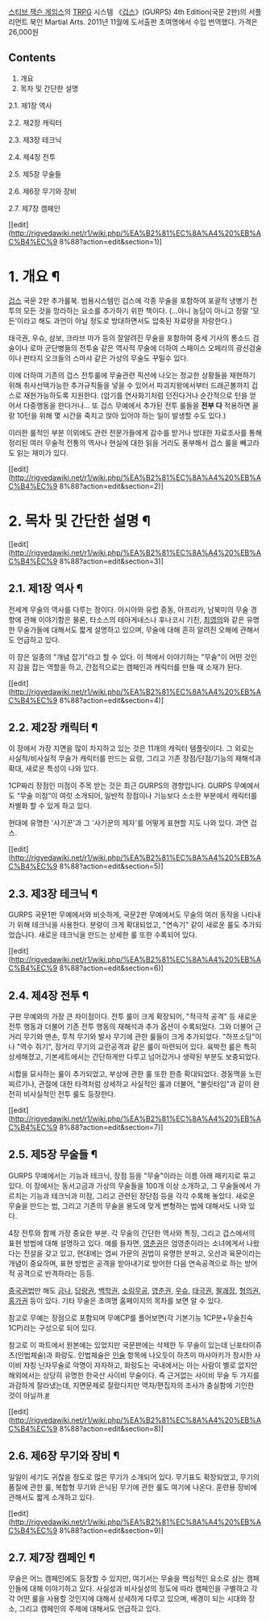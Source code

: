 [스티브 잭슨 게임스](%EC%8A%A4%ED%8B%B0%EB%B8%8C%20%EC%9E%AD%EC%8A%A8%20%EA%B2%8C%EC%9E%84%EC%8A%A4.md)의 [TRPG](TRPG.md) 시스템
《[겁스](%EA%B2%81%EC%8A%A4.md)》(GURPS) 4th Edition(국문 2판)의 서플리먼트 북인 Martial
Arts. 2011년 11월에 도서출판 초여명에서 수입 번역했다. 가격은 26,000원  

## Contents

    

1. 개요 
2. 목차 및 간단한 설명 
    

2.1. 제1장 역사

2.2. 제2장 캐릭터

2.3. 제3장 테크닉

2.4. 제4장 전투

2.5. 제5장 무술들

2.6. 제6장 무기와 장비

2.7. 제7장 캠페인

[[edit](http://rigvedawiki.net/r1/wiki.php/%EA%B2%81%EC%8A%A4%20%EB%AC%B4%EC%9
8%88?action=edit&section=1)]

# 1. 개요 ¶

  

[겁스](%EA%B2%81%EC%8A%A4.md) 국문 2판 추가룰북. 범용시스템인 겁스에 각종 무술을 포함하여 포괄적 냉병기 전투의
모든 것을 망라하는 요소를 추가하기 위한 책이다. (...아니 농담이 아니고 정말 '모든'이라고 해도 과언이 아닐 정도로 방대하면서도 압축된
자료량을 자랑한다.)

  

태극권, 우슈, 삼보, 크라브 마가 등의 잘알려진 무술을 포함하여 중세 기사의 롱소드 검술이나 로마 군단병들의 전투술 같은 역사적 무술에
더하여 스페이스 오페라의 광선검술이나 판타지 오크들의 스마샤 같은 가상의 무술도 꾸밀수 있다.

  

이에 더하여 기존의 겁스 전투룰에 무술관련 픽션에 나오는 정교한 상황들을 재현하기 위해 취사선택가능한 추가규칙들을 넣을 수 있어서
파괴지왕에서부터 드래곤볼까지 겁스로 재현가능하도록 지원한다. (암기를 연사화기처럼 던진다거나 순간적으로 턴을 얻어서 다중행동을 한다거나...
또 겁스 무예에서 추가된 전투 룰들을 **전부 다** 적용하면 꼴랑 10턴을 위해 몇 시간을 죽치고 앉아 있어야 하는 일이 발생할 수도
있다.)

  

이러한 룰적인 부분 이외에도 관련 전문가들에게 감수를 받거나 방대한 자료조사를 통해 정리된 여러 무술적 전통의 역사나 현실에 대한 읽을
거리도 풍부해서 겁스 룰을 빼고라도 읽는 재미가 있다.

  

[[edit](http://rigvedawiki.net/r1/wiki.php/%EA%B2%81%EC%8A%A4%20%EB%AC%B4%EC%9
8%88?action=edit&section=2)]

# 2. 목차 및 간단한 설명 ¶

  

[[edit](http://rigvedawiki.net/r1/wiki.php/%EA%B2%81%EC%8A%A4%20%EB%AC%B4%EC%9
8%88?action=edit&section=3)]

## 2.1. 제1장 역사 ¶

전세계 무술의 역사를 다루는 장이다. 아시아와 유럽 중동, 아프리카, 남북미의 무술 경향에 관해 이야기함은 물론, 타소스의 테아게네스나
후나코시 기친, [최영의](%EC%B5%9C%EC%98%81%EC%9D%98.md)와 같은 유명한 무술가들에 대해서도 짧게 설명하고
있으며, 무술에 대해 흔히 알려진 오해에 관해서도 언급하고 있다.

  

이 장은 일종의 "개념 잡기"라고 할 수 있다. 이 책에서 이야기하는 "무술"이 어떤 것인지 감을 잡는 역할을 하고, 간접적으로는 캠페인과
캐릭터를 만들 때 소재가 된다.

  

[[edit](http://rigvedawiki.net/r1/wiki.php/%EA%B2%81%EC%8A%A4%20%EB%AC%B4%EC%9
8%88?action=edit&section=4)]

## 2.2. 제2장 캐릭터 ¶

이 장에서 가장 지면을 많이 차지하고 있는 것은 11개의 캐릭터 템플릿이다. 그 외로는 사실적/비사실적 무술가 캐릭터를 만드는 요령, 그리고
기존 장점/단점/기능의 재해석과 확대, 새로운 특성이 나와 있다.

  

1CP짜리 장점인 미점이 주목 받는 것은 최근 GURPS의 경향입니다. GURPS 무예에서도 “무술 미점”이 여럿 소개되어, 일반적 장점이나
기능보다 소소한 부분에서 캐릭터를 차별화 할 수 있게 하고 있다.

  

현대에 유명한 '사기꾼'과 그 '사기꾼의 제자'를 어떻게 표현할 지도 나와 있다. 과연 겁스.

  

[[edit](http://rigvedawiki.net/r1/wiki.php/%EA%B2%81%EC%8A%A4%20%EB%AC%B4%EC%9
8%88?action=edit&section=5)]

## 2.3. 제3장 테크닉 ¶

GURPS 국문1판 무예에서와 비슷하게, 국문2판 무예에서도 무술의 여러 동작을 나타내기 위해 테크닉을 사용한다. 분량이 크게 확대되었고,
"연속기" 같이 새로운 룰도 추가되었습니다. 새로운 테크닉을 만드는 상세한 룰 또한 수록되어 있다.

  

[[edit](http://rigvedawiki.net/r1/wiki.php/%EA%B2%81%EC%8A%A4%20%EB%AC%B4%EC%9
8%88?action=edit&section=6)]

## 2.4. 제4장 전투 ¶

구판 무예와의 가장 큰 차이점이다. 전투 룰이 크게 확장되어, "적극적 공격" 등 새로운 전투 행동과 더불어 기존 전투 행동의 재해석과 추가
옵션이 수록되었다. 그와 더불어 근거리 무기와 맨손, 투척 무기와 발사 무기에 관한 룰들이 크게 추가되었다. "하프소딩"이나 "역수 쥐기",
장거리 무기의 교란공격과 같은 룰이 마련되어 있다. 육박전 룰은 특히 상세해졌고, 기본세트에서는 간단하게만 다루고 넘어갔거나 생략된 부분도
보충되었다.

  

시합을 묘사하는 룰이 추가되었고, 부상에 관한 룰 또한 한층 확대되었다. 경동맥을 노린 찌르기나, 관절에 대한 타격처럼 상세하고 사실적인
룰과 더불어, "불릿타임"과 같이 완전히 비사실적인 전투 룰도 등장한다.

  
  

[[edit](http://rigvedawiki.net/r1/wiki.php/%EA%B2%81%EC%8A%A4%20%EB%AC%B4%EC%9
8%88?action=edit&section=7)]

## 2.5. 제5장 무술들 ¶

GURPS 무예에서는 기능과 테크닉, 장점 등을 "무술"이라는 이름 아래 패키지로 묶고 있다. 이 장에서는 동서고금과 가상의 무술들을
100개 이상 소개하고, 그 무술들에서 가르치는 기능과 테크닉과 미점, 그리고 관련된 장단점 등을 각각 수록해 놓았다. 새로운 무술을 만드는
법, 그리고 기존의 무술을 용도에 맞게 변형하는 법에 대해서도 나와 있다.

  

4장 전투와 함께 가장 중요한 부분. 각 무술의 간단한 역사와 특징, 그리고 겁스에서의 표현 방법에 대해 설명하고 있다. 예를 들자면,
[영춘권](%EC%98%81%EC%B6%98%EA%B6%8C.md)은 엄영춘이라는 소녀에게서 나왔다는 전설을 갖고 있고, 현대에는 엽씨
가문의 권법이 유명한 분파고, 오선과 육문이라는 개념이 중요하며, 표현 방법은 공격을 받아내기로 방어한 다음 연속공격으로 하는 방어적
공격으로 반격하라는 등등.

  

[중국권법](%EC%A4%91%EA%B5%AD%EA%B6%8C%EB%B2%95.md)만 해도
[금나](%EA%B8%88%EB%82%98.md), [당랑권](%EB%8B%B9%EB%9E%91%EA%B6%8C.md),
[백학권](%EB%B0%B1%ED%95%99%EA%B6%8C.md),
[소림무공](%EC%86%8C%EB%A6%BC%EB%AC%B4%EA%B3%B5.md),
[영춘권](%EC%98%81%EC%B6%98%EA%B6%8C.md), [우슈](%EC%9A%B0%EC%8A%88.md),
[태극권](%ED%83%9C%EA%B7%B9%EA%B6%8C.md),
[팔괘장](%ED%8C%94%EA%B4%98%EC%9E%A5.md),
[형의권](%ED%98%95%EC%9D%98%EA%B6%8C.md),
[홍가권](%ED%99%8D%EA%B0%80%EA%B6%8C.md) 등이 있다. 기타 무술은 초여명 홈페이지의 목차를 보면 알 수
있다.

  

참고로 무예는 장점으로 포함되며 무예CP를 풀어보면(각 기본기능 1CP분+무술친숙1CP)라는 구성으로 되어 있다.

  

참고로 이 파트에서 원본에는 있었지만 국문판에는 삭제한 두 무술이 있는데 닌포타이쥬츠(인법체술)과 화랑도. 인법체술은
[인술](%EC%9D%B8%EC%88%A0.md) 항목에 나오듯이 하츠미 마사아키가 창시한 사이비 자칭 닌자무술로 악명이 자자하고,
화랑도는 국내에서는 아는 사람이 별로 없지만 해외에서는 상당히 유명한 한국산 사이비 무술이다. 즉 근거없는 사이비 무술 두 가지를 과감하게
잘라냈는데, 지면문제로 잘랐다지만 역자/편집자의 조사가 충실함에 기인한 것이
아닐까.[#](http://dayspring.co.kr/blog/60)

  

[[edit](http://rigvedawiki.net/r1/wiki.php/%EA%B2%81%EC%8A%A4%20%EB%AC%B4%EC%9
8%88?action=edit&section=8)]

## 2.6. 제6장 무기와 장비 ¶

일일이 세기도 귀찮을 정도로 많은 무기가 소개되어 있다. 무기표도 확장되었고, 무기의 품질에 관한 룰, 복합형 무기와 은닉된 무기에 관한
룰도 여기에 나온다. 훈련용 장비에 관해서도 짧게 소개하고 있다.

  

[[edit](http://rigvedawiki.net/r1/wiki.php/%EA%B2%81%EC%8A%A4%20%EB%AC%B4%EC%9
8%88?action=edit&section=9)]

## 2.7. 제7장 캠페인 ¶

무술은 어느 캠페인에도 등장할 수 있지만, 여기서는 무술을 핵심적인 요소로 삼는 캠페인들에 대해 이야기하고 있다. 사실성과 비사실성의 정도에
따라 캠페인을 구별하고 각각 어떤 룰을 사용할 것인지에 대해서 상세하게 다루고 있으며, 배경이 되는 시대와 장소, 그리고 캠페인의 주제에
대해서도 언급하고 있다.

